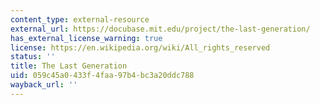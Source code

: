 ```yaml
---
content_type: external-resource
external_url: https://docubase.mit.edu/project/the-last-generation/
has_external_license_warning: true
license: https://en.wikipedia.org/wiki/All_rights_reserved
status: ''
title: The Last Generation
uid: 059c45a0-433f-4faa-97b4-bc3a20ddc788
wayback_url: ''
---
```

